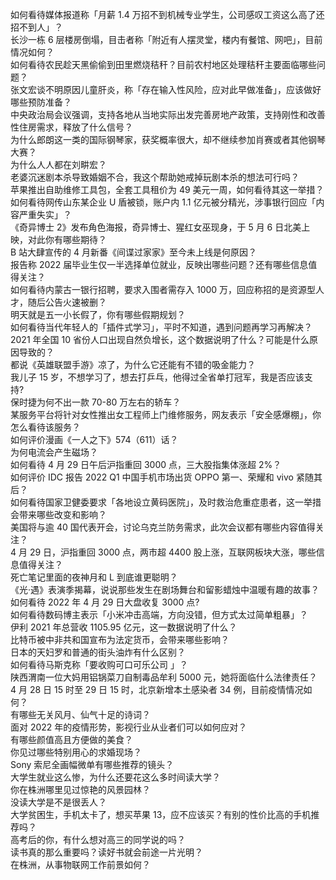 如何看待媒体报道称「月薪 1.4 万招不到机械专业学生，公司感叹工资这么高了还招不到人」？  
长沙一栋 6 层楼房倒塌，目击者称「附近有人摆灵堂，楼内有餐馆、网吧」，目前情况如何？  
如何看待农民趁天黑偷偷到田里燃烧秸秆？目前农村地区处理秸秆主要面临哪些问题？  
张文宏谈不明原因儿童肝炎，称「存在输入性风险，应对此早做准备」，应该做好哪些预防准备？  
中央政治局会议强调，支持各地从当地实际出发完善房地产政策，支持刚性和改善性住房需求，释放了什么信号？  
为什么郎朗这一类的国际钢琴家，获奖概率很大，却不继续参加肖赛或者其他钢琴大赛？  
为什么人人都在刘畊宏？  
老婆沉迷剧本杀导致婚姻不合，我这个帮助她戒掉玩剧本杀的想法可行吗？  
苹果推出自助维修工具包，全套工具租价为 49 美元一周，如何看待其这一举措？  
如何看待网传山东某企业 U 盾被锁，账户内 1.1 亿元被分精光，涉事银行回应「内容严重失实」？  
《奇异博士 2》发布角色海报，奇异博士、猩红女巫现身，于 5 月 6 日北美上映，对此你有哪些期待？  
B 站大肆宣传的 4 月新番《间谍过家家》至今未上线是何原因？  
报告称 2022 届毕业生仅一半选择单位就业，反映出哪些问题？还有哪些信息值得关注？  
如何看待内蒙古一银行招聘，要求入围者需存入 1000 万，回应称招的是资源型人才，随后公告火速被删？  
明天就是五一小长假了，你有哪些假期规划？  
如何看待当代年轻人的「插件式学习」，平时不知道，遇到问题再学习再解决？  
2021 年全国 10 省份人口出现自然负增长，这个数据说明了什么？可能是什么原因导致的？  
都说《英雄联盟手游》凉了，为什么它还能有不错的吸金能力？  
我儿子 15 岁，不想学习了，想去打乒乓，他得过全省单打冠军，我是否应该支持?  
保时捷为何不出一款 70-80 万左右的轿车？  
某服务平台将针对女性推出女工程师上门维修服务，网友表示「安全感爆棚」，你怎么看待该服务？  
如何评价漫画《一人之下》574（611）话？  
为何电流会产生磁场？  
如何看待 4 月 29 日午后沪指重回 3000 点，三大股指集体涨超 2%？  
如何评价 IDC 报告 2022 Q1 中国手机市场出货 OPPO 第一、荣耀和 vivo 紧随其后？  
如何看待国家卫健委要求「各地设立黄码医院」，及时救治危重症患者，这一举措会带来哪些改变和影响？  
美国将与逾 40 国代表开会，讨论乌克兰防务需求，此次会议都有哪些内容值得关注？  
4 月 29 日，沪指重回 3000 点，两市超 4400 股上涨，互联网板块大涨，哪些信息值得关注？  
死亡笔记里面的夜神月和 L 到底谁更聪明？  
《光·遇》表演季揭幕，说说那些发生在剧场舞台和留影蜡烛中温暖有趣的故事？  
如何看待 2022 年 4 月 29 日大盘收复 3000 点?  
如何看待数码博主表示「小米冲击高端，方向没错，但方式太过简单粗暴」？  
伊利 2021 年总营收 1105.95 亿元，这一数据说明了什么？  
比特币被中非共和国宣布为法定货币，会带来哪些影响？  
日本的天妇罗和普通的街头油炸有什么区别？  
如何看待马斯克称「要收购可口可乐公司 」？  
陕西渭南一位大妈用铝锅菜刀自制毒品牟利 5000 元，她将面临什么法律责任？  
4 月 28 日 15 时至 29 日 15 时，北京新增本土感染者 34 例，目前疫情情况如何？  
有哪些无关风月、仙气十足的诗词？  
面对 2022 年的疫情形势，影视行业从业者们可以如何应对？  
有哪些颜值高且方便做的美食？  
你见过哪些特别用心的求婚现场？  
Sony 索尼全画幅微单有哪些推荐的镜头？  
大学生就业这么惨，为什么还要花这么多时间读大学？  
你在株洲哪里见过惊艳的风景园林？  
没读大学是不是很丢人？  
大学贫困生，手机太卡了，想买苹果 13，应不应该买？有别的性价比高的手机推荐吗？  
高考后的你，有什么想对高三的同学说的吗？  
读书真的那么重要吗？读好书就会前途一片光明？  
在株洲，从事物联网工作前景如何？  
